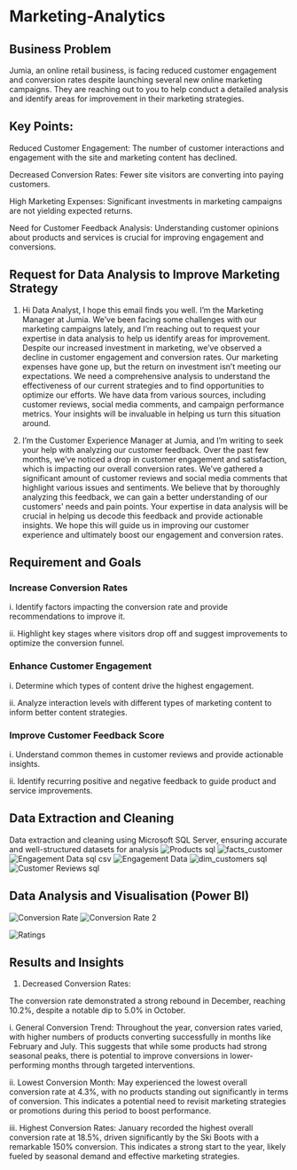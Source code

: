 
# Marketing-Analytics
## Business Problem
Jumia, an online retail business, is facing reduced customer engagement and conversion rates despite launching several new online marketing campaigns. They are reaching out to you to help conduct a detailed analysis and identify areas for improvement in their marketing strategies.

## Key Points:
Reduced Customer Engagement: The number of customer interactions and engagement with the site and marketing content has declined.

Decreased Conversion Rates: Fewer site visitors are converting into paying customers.

High Marketing Expenses: Significant investments in marketing campaigns are not yielding expected returns.

Need for Customer Feedback Analysis: Understanding customer opinions about products and services is crucial for improving engagement and conversions.

## Request for Data Analysis to Improve Marketing Strategy
1. Hi Data Analyst,
I hope this email finds you well. I’m the Marketing Manager at Jumia. We’ve been facing some challenges with our marketing campaigns lately, and I’m reaching out to request your expertise in data analysis to help us identify areas for improvement.
Despite our increased investment in marketing, we’ve observed a decline in customer engagement and conversion rates. Our marketing expenses have gone up, but the return on investment isn’t meeting our expectations. We need a comprehensive analysis to understand the effectiveness of our current strategies and to find opportunities to optimize our efforts.
We have data from various sources, including customer reviews, social media comments, and campaign performance metrics. Your insights will be invaluable in helping us turn this situation around.

2. I’m the Customer Experience Manager at Jumia, and I’m writing to seek your help with analyzing our customer feedback. Over the past few months, we’ve noticed a drop in customer engagement and satisfaction, which is impacting our overall conversion rates.
We’ve gathered a significant amount of customer reviews and social media comments that highlight various issues and sentiments. We believe that by thoroughly analyzing this feedback, we can gain a better understanding of our customers' needs and pain points.
Your expertise in data analysis will be crucial in helping us decode this feedback and provide actionable insights. We hope this will guide us in improving our customer experience and ultimately boost our engagement and conversion rates.

## Requirement and Goals
### Increase Conversion Rates
i. Identify factors impacting the conversion rate and provide recommendations to improve it.

ii. Highlight key stages where visitors drop off and suggest improvements to optimize the conversion funnel.
### Enhance Customer Engagement
i. Determine which types of content drive the highest engagement. 

ii. Analyze interaction levels with different types of marketing content to inform better content strategies.
### Improve Customer Feedback Score
i. Understand common themes in customer reviews and provide actionable insights.

ii. Identify recurring positive and negative feedback to guide product and service improvements.

## Data Extraction and Cleaning
 Data extraction and cleaning using Microsoft SQL Server, ensuring accurate and well-structured datasets for analysis
![Products sql](https://github.com/user-attachments/assets/9c5cfd0a-1789-4e25-9471-15258bf63773)
![facts_customer](https://github.com/user-attachments/assets/6d9d776e-d121-49d9-b90b-aff9b2f36974)
![Engagement Data sql csv](https://github.com/user-attachments/assets/a8a00be0-7708-4ab7-8e08-5bca194a7326)
![Engagement Data ](https://github.com/user-attachments/assets/864e345b-9e77-4683-8076-683b4d4d3f0a)
![dim_customers sql](https://github.com/user-attachments/assets/7b963020-5999-49d7-b0f7-6e7b7ddf475e)
![Customer Reviews sql](https://github.com/user-attachments/assets/98a41e16-63d8-4d5e-a819-a8dd29110c25)

## Data Analysis and Visualisation (Power BI)
![Conversion Rate](https://github.com/user-attachments/assets/8782f9e9-f245-43d8-8b05-35570fa0ddb7)
![Conversion Rate 2](https://github.com/user-attachments/assets/1a39b030-cd4f-4967-bf72-7a74a66f48d9)

![Ratings](https://github.com/user-attachments/assets/be477b79-357f-4a79-a1e6-31840977a829)

## Results and Insights
1. Decreased Conversion Rates:
    
The conversion rate demonstrated a strong rebound in December, reaching 10.2%, despite a notable dip to 5.0% in October.

i. General Conversion Trend:
Throughout the year, conversion rates varied, with higher numbers of products converting successfully in months like February and July. This suggests that while some products had strong seasonal peaks, there is potential to improve conversions in lower-performing months through targeted interventions.

ii. Lowest Conversion Month:
May experienced the lowest overall conversion rate at 4.3%, with no products standing out significantly in terms of conversion. This indicates a potential need to revisit marketing strategies or promotions during this period to boost performance.

iii. Highest Conversion Rates:
January recorded the highest overall conversion rate at 18.5%, driven significantly by the Ski Boots with a remarkable 150% conversion. This indicates a strong start to the year, likely fueled by seasonal demand and effective marketing strategies.







